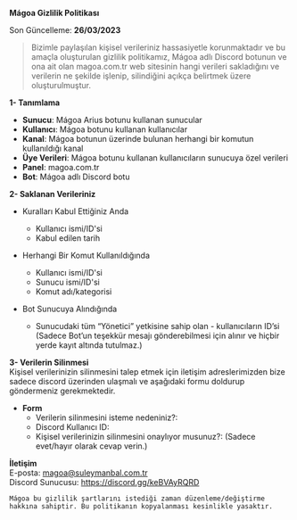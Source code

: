 **Mágoa Gizlilik Politikası**

Son Güncelleme: **26/03/2023**

> Bizimle paylaşılan kişisel verileriniz hassasiyetle korunmaktadır ve bu amaçla oluşturulan gizlilik politikamız, Mágoa adlı Discord botunun ve ona ait olan magoa.com.tr web sitesinin hangi verileri sakladığını ve verilerin ne şekilde işlenip, silindiğini açıkça belirtmek üzere oluşturulmuştur.

**1- Tanımlama**

- **Sunucu**: Mágoa Arius botunu kullanan sunucular
- **Kullanıcı**: Mágoa botunu kullanan kullanıcılar
- **Kanal**: Mágoa botunun üzerinde bulunan herhangi bir komutun kullanıldığı kanal
- **Üye Verileri**: Mágoa botunu kullanan kullanıcıların sunucuya özel verileri
- **Panel**: magoa.com.tr
- **Bot**: Mágoa adlı Discord botu

**2- Saklanan Verileriniz**
- Kuralları Kabul Ettiğiniz Anda
  - Kullanıcı ismi/ID'si
  - Kabul edilen tarih

- Herhangi Bir Komut Kullanıldığında
  - Kullanıcı ismi/ID'si
  - Sunucu ismi/ID'si
  - Komut adı/kategorisi
- Bot Sunucuya Alındığında
  - Sunucudaki tüm “Yönetici” yetkisine sahip olan   - kullanıcıların ID’si (Sadece Bot’un teşekkür mesajı gönderebilmesi için alınır ve hiçbir yerde kayıt altında tutulmaz.)

**3- Verilerin Silinmesi**\
Kişisel verilerinizin silinmesini talep etmek için iletişim adreslerimizden bize sadece discord üzerinden ulaşmalı ve aşağıdaki formu doldurup göndermeniz gerekmektedir.

 - **Form**
   - Verilerin silinmesini isteme nedeniniz?:
   - Discord Kullanıcı ID:
   - Kişisel verilerinizin silinmesini onaylıyor musunuz?: (Sadece evet/hayır olarak cevap verin.)

**İletişim**\
E-posta: magoa@suleymanbal.com.tr\
Discord Sunucusu: https://discord.gg/keBVAyRQRD

`Mágoa bu gizlilik şartlarını istediği zaman düzenleme/değiştirme hakkına sahiptir. Bu politikanın kopyalanması kesinlikle yasaktır.`
